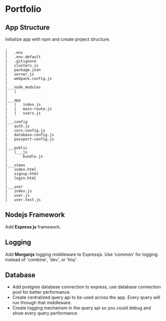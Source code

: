 # Portfolio

## App Structure
initialize app with npm and create project structure.
````
.
|   .env
|   .env.default
|   .gitignore
|   clusters.js
|   package.json
|   server.js
|   webpack.config.js
|
|___node_modules
|   |
|
|___app
|   |   index.js
|   |   main-route.js
|   |   users.js
|
|___config
|   auth.js
|   cors-config.js
|   database-config.js
|   passport-config.js
|
|___public
|   |___js
|       bundle.js
|
|___views
|   index.html
|   signup.html
|   login.html
|
|___user
|   index.js
|   user.js
|   user.test.js
````


## Nodejs Framework
Add **Express js** framework.

## Logging
Add **Morganjs** logging middleware to Expressjs. Use 'common' for logging instead of 'combine', 'dev', or 'tiny'.

## Database
* Add postgres database connection to express, use database connection pool for better performance.
* Create centralized query api to be used across the app. Every query will run through that middleware.
* Create logging mechanism in the query api so you could debug and show every query performance.